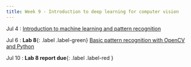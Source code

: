 ```yaml
---
title: Week 9 - Introduction to deep learning for computer vision
---
```


Jul 4
: [Introduction to machine learning and pattern recognition](#)

Jul 6
: **Lab 8**{: .label .label-green} [Basic pattern recognition with OpenCV and Python](#)

Jul 10
: **Lab 8 report due**{: .label .label-red }
